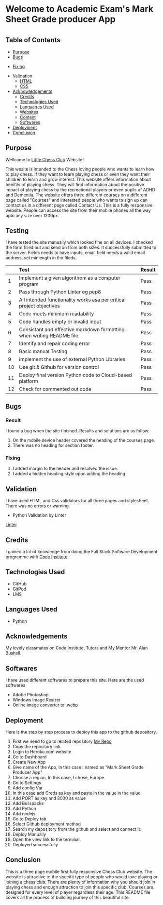 

# Welcome to Academic Exam's Mark Sheet Grade producer App
# 

## Table of Contents
 + [Purpose](#purpose)
  + [Bugs](#bugs)
   -  [Fixing](#fixing)
 + [Validation](#validation)
   - [HTML](#html)
   - [CSS](#css)
 + [Acknowledgements](#acknowledgements)
   - [Credits](#credits)
   - [Technologies Used](#technologies-used)
   - [Languages Used](#languages-used)
   - [Websites](#websites)
   - [Content](#content)
   -  [Softwares](#softwares)
 + [Deployment](#deployment)
 + [Conclusion](#conclusion)
 
## Purpose
Wellcome to [Little Chess Club](https://abdurrahimb.github.io/chess-club/) Website!

This wesite is intended to the Chess loving people who wants to learn how to play chess. If they want to learn playing chess or even they want their children to learn and grow interest. This website offers information about benifits of playing chess. They will find information about the positive impact of playing chess by the recreational players or even pupils of ADHD and Dementia. The website offers three different courses on a different page called "Courses" and interested people who wants to sign up can contact us in a different page called Contact Us. This is a fully responsive website. People can access the site from their mobile phones all the way upto any size over 1200px.




## Testing

I have tested the site manually which looked fine on all devices. I checked the form filled out and send on from both sizes. It successfully submitted to the server. Fields needs to have inputs, email field needs a valid email address, set minlength in the fileds. 

|  | Test | Result |
|---|:---|---|
| 1 | Implement a given algorithom as a computer program | Pass |
| 2 | Pass through Python Linter eg pep8 | Pass |
| 3 | All intended functionality works asa per critical project objectives | Pass |
| 4 | Code meets minimum readability | Pass |
| 5 | Code handles empty or invalid input | Pass |
| 6 | Consistant and effective markdown formatting when writing README file | Pass |
| 7 | Identify and repair coding error| Pass |
| 8 | Basic manual Testing | Pass |
| 9 |implement the use of external Python Libraries | Pass |
| 10 | Use git & Github for version control | Pass |
| 11| Deploy final version Python code to Cloud-based platform | Pass |
| 12| Check for commented out code | Pass |


## Bugs

  ### Result

  I found a bug when the site finished. Results and solutions are as follow:

1. On the mobile device header covered the heading of the courses page.
2. There was no heading for section footer.

  ### Fixing

  1. I added margin to the header and resolved the issue.
  2. I added a hidden heading style upon adding the heading.

## Validation

I have used HTML and Css validators for all three pages and stylesheet. There was no errors or warning.

+ Python Validation by Linter

[Linter](https://pep8ci.herokuapp.com/)



## Credits

I gained a lot of knowledge from doing the Full Stack Software Development programme with [Code Institute](https://learn.codeinstitute.net/)


## Technologies Used

 + GitHub
 + GitPod
 + LMS

## Languages Used

  + Python




## Acknowledgements

My lovely classmates on Code Institute, Tutors and My Mentor Mr. Alan Bushell. 

## Softwares

I have used different softwares to prepare this site. Here are the used softwares
  + Adobe Photoshop
  + Windows Image Resizer
  + [Online image converter to .webp](https://convertio.co/jpg-webp/)

## Deployment

Here is the step by step process to deploy this app to the github depository.
1. First we need to go to related repository [My Repo](https://github.com/AbdurRahimB/MyPythonProject)
2. Copy the repository link.
3. Login to Heroku.com website
4. Go to Dashboard
5. Create New App
6. Give name of the App, In this case I named as "Mark Sheet Grade Producer App"
7. Choose a region, In this case, I chose, Europe
8. Go to Settings
9. Add config Var
10. In this case add Creds as key and paste in the value in the value
11. Add PORT as key and 8000 as value
12. Add Builspacks
13. Add Python
14. Add nodejs
15. Go to Deploy tab
16. Select Github deployment method
17. Search my depository from the github and select and connect it.
18. Deploy Manually
19. Open the view link to the terminal.
20. Deployed successfully

## Conclusion

This is a three page mobile first fully responsive Chess Club website. The website is attractive to the specifit type of people who would love playing or joining a chess club. There are plenty of information why you should join in playing chess and enough attraction to join this specific club. Courses are designed for every level of player regardless their age. This README file covers all the process of building journey of this beautiful site. 